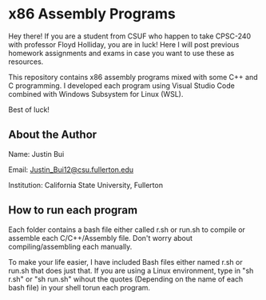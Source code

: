 # x86 Assembly Programs

Hey there! If you are a student from CSUF who happen to
take CPSC-240 with professor Floyd Holliday, you are in luck!
Here I will post previous homework assignments and exams in case
you want to use these as resources.

This repository contains x86 assembly programs mixed with some
C++ and C programming. I developed each program using Visual Studio Code
combined with Windows Subsystem for Linux (WSL).

Best of luck!

## About the Author

Name: Justin Bui

Email: Justin_Bui12@csu.fullerton.edu

Institution: California State University, Fullerton

## How to run each program

Each folder contains a bash file either called r.sh or run.sh to compile
or assemble each C/C++/Assembly file. Don't worry about compiling/assembling
each manually.

To make your life easier, I have included Bash files either named r.sh or
run.sh that does just that. If you are using a Linux environment, type in "sh
r.sh" or "sh run.sh" wihout the quotes (Depending on the name of each bash file) 
in your shell torun each program.
